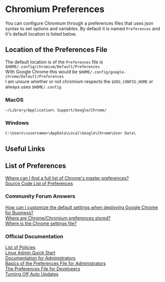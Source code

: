 # Chromium Preferences
You can configure Chromium through a preferences files that uses json syntax to set options and variables.
By default it is named `Preferences` and it's default location is listed below.

## Location of the Preferences File
The default location is of the `Preferences` file is `$HOME/.config/chromium/Default/Preferences`<br  />
With Google Chrome this would be `$HOME/.config/google-chrome/Default/Preferences`<br  />
I am unsure whether or not chromium respects the `$XDG_CONFIG_HOME` or always uses `$HOME/.config`<br  />
### MacOS
`~/Library/Application\ Support/Google/Chrome/`<br  />
### Windows
`C:\Users\<username>\AppData\Local\Google\Chrome\User Data\`<br  />

## Useful Links
## List of Preferences
[Where can I find a full list of Chrome's master preferences?](https://superuser.com/questions/773614/where-can-i-find-a-full-list-of-chromes-master-preferences)<br  />
[Source Code List of Preferences](https://src.chromium.org/viewvc/chrome/trunk/src/chrome/common/pref_names.cc?view=markup)<br  />
### Community Forum Answers
[How can I customize the default settings when deploying Google Chrome for Business?](https://serverfault.com/questions/635202/how-can-i-customize-the-default-settings-when-deploying-google-chrome-for-busine/635203#635203)<br  />
[Where are Chrome/Chromium preferences stored?](https://askubuntu.com/questions/23620/where-are-chrome-chromium-preferences-stored-to-force-chrome-uniformity-in-fon)<br  />
[Where is the Chrome settings file?](https://superuser.com/questions/149032/where-is-the-chrome-settings-file)<br  />
### Official Documentation
[List of Policies](https://chromeenterprise.google/policies/)<br  />
[Linux Admin Quick Start](https://www.chromium.org/administrators/linux-quick-start/)<br  />
[Documentation for Administrators](https://www.chromium.org/administrators)<br  />
[Basics of the Preferences File for Administrators](https://www.chromium.org/administrators/configuring-other-preferences)<br  />
[The Preferences File for Developers](https://www.chromium.org/developers/design-documents/preferences)<br  />
[Turning Off Auto Updates](https://www.chromium.org/administrators/turning-off-auto-updates)<br  />
